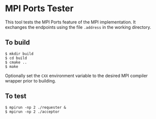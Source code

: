# MPI Ports Tester

This tool tests the MPI Ports feature of the MPI implementation.
It exchanges the endpoints using the file `.address` in the working directory.

## To build

```
$ mkdir build
$ cd build
$ cmake ..
$ make
```

Optionally set the `CXX` environment variable to the desired MPI compiler wrapper prior to building.

## To test

```
$ mpirun -np 2 ./requester &
$ mpirun -np 2 ./acceptor
```
